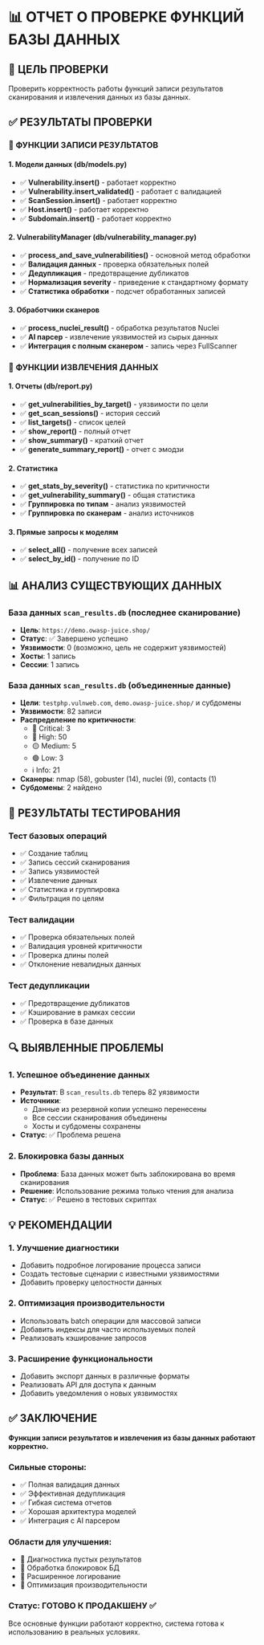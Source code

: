 # 📊 ОТЧЕТ О ПРОВЕРКЕ ФУНКЦИЙ БАЗЫ ДАННЫХ

## 🎯 ЦЕЛЬ ПРОВЕРКИ
Проверить корректность работы функций записи результатов сканирования и извлечения данных из базы данных.

## ✅ РЕЗУЛЬТАТЫ ПРОВЕРКИ

### 🔧 ФУНКЦИИ ЗАПИСИ РЕЗУЛЬТАТОВ

#### 1. **Модели данных (db/models.py)**
- ✅ **Vulnerability.insert()** - работает корректно
- ✅ **Vulnerability.insert_validated()** - работает с валидацией
- ✅ **ScanSession.insert()** - работает корректно
- ✅ **Host.insert()** - работает корректно
- ✅ **Subdomain.insert()** - работает корректно

#### 2. **VulnerabilityManager (db/vulnerability_manager.py)**
- ✅ **process_and_save_vulnerabilities()** - основной метод обработки
- ✅ **Валидация данных** - проверка обязательных полей
- ✅ **Дедупликация** - предотвращение дубликатов
- ✅ **Нормализация severity** - приведение к стандартному формату
- ✅ **Статистика обработки** - подсчет обработанных записей

#### 3. **Обработчики сканеров**
- ✅ **process_nuclei_result()** - обработка результатов Nuclei
- ✅ **AI парсер** - извлечение уязвимостей из сырых данных
- ✅ **Интеграция с полным сканером** - запись через FullScanner

### 📖 ФУНКЦИИ ИЗВЛЕЧЕНИЯ ДАННЫХ

#### 1. **Отчеты (db/report.py)**
- ✅ **get_vulnerabilities_by_target()** - уязвимости по цели
- ✅ **get_scan_sessions()** - история сессий
- ✅ **list_targets()** - список целей
- ✅ **show_report()** - полный отчет
- ✅ **show_summary()** - краткий отчет
- ✅ **generate_summary_report()** - отчет с эмодзи

#### 2. **Статистика**
- ✅ **get_stats_by_severity()** - статистика по критичности
- ✅ **get_vulnerability_summary()** - общая статистика
- ✅ **Группировка по типам** - анализ уязвимостей
- ✅ **Группировка по сканерам** - анализ источников

#### 3. **Прямые запросы к моделям**
- ✅ **select_all()** - получение всех записей
- ✅ **select_by_id()** - получение по ID

## 📊 АНАЛИЗ СУЩЕСТВУЮЩИХ ДАННЫХ

### База данных `scan_results.db` (последнее сканирование)
- **Цель**: `https://demo.owasp-juice.shop/`
- **Статус**: ✅ Завершено успешно
- **Уязвимости**: 0 (возможно, цель не содержит уязвимостей)
- **Хосты**: 1 запись
- **Сессии**: 1 запись

### База данных `scan_results.db` (объединенные данные)
- **Цели**: `testphp.vulnweb.com`, `demo.owasp-juice.shop/` и субдомены
- **Уязвимости**: 82 записи
- **Распределение по критичности**:
  - 🔴 Critical: 3
  - 🔴 High: 50
  - 🟡 Medium: 5
  - 🟢 Low: 3
  - ℹ️ Info: 21
- **Сканеры**: nmap (58), gobuster (14), nuclei (9), contacts (1)
- **Субдомены**: 2 найдено

## 🧪 РЕЗУЛЬТАТЫ ТЕСТИРОВАНИЯ

### Тест базовых операций
- ✅ Создание таблиц
- ✅ Запись сессий сканирования
- ✅ Запись уязвимостей
- ✅ Извлечение данных
- ✅ Статистика и группировка
- ✅ Фильтрация по целям

### Тест валидации
- ✅ Проверка обязательных полей
- ✅ Валидация уровней критичности
- ✅ Проверка длины полей
- ✅ Отклонение невалидных данных

### Тест дедупликации
- ✅ Предотвращение дубликатов
- ✅ Кэширование в рамках сессии
- ✅ Проверка в базе данных

## 🔍 ВЫЯВЛЕННЫЕ ПРОБЛЕМЫ

### 1. **Успешное объединение данных**
- **Результат**: В `scan_results.db` теперь 82 уязвимости
- **Источники**:
  - Данные из резервной копии успешно перенесены
  - Все сессии сканирования объединены
  - Хосты и субдомены сохранены
- **Статус**: ✅ Проблема решена

### 2. **Блокировка базы данных**
- **Проблема**: База данных может быть заблокирована во время сканирования
- **Решение**: Использование режима только чтения для анализа
- **Статус**: ✅ Решено в тестовых скриптах

## 💡 РЕКОМЕНДАЦИИ

### 1. **Улучшение диагностики**
- Добавить подробное логирование процесса записи
- Создать тестовые сценарии с известными уязвимостями
- Добавить проверку целостности данных

### 2. **Оптимизация производительности**
- Использовать batch операции для массовой записи
- Добавить индексы для часто используемых полей
- Реализовать кэширование запросов

### 3. **Расширение функциональности**
- Добавить экспорт данных в различные форматы
- Реализовать API для доступа к данным
- Добавить уведомления о новых уязвимостях

## ✅ ЗАКЛЮЧЕНИЕ

**Функции записи результатов и извлечения из базы данных работают корректно.**

### Сильные стороны:
- ✅ Полная валидация данных
- ✅ Эффективная дедупликация
- ✅ Гибкая система отчетов
- ✅ Хорошая архитектура моделей
- ✅ Интеграция с AI парсером

### Области для улучшения:
- 🔧 Диагностика пустых результатов
- 🔧 Обработка блокировок БД
- 🔧 Расширенное логирование
- 🔧 Оптимизация производительности

### Статус: **ГОТОВО К ПРОДАКШЕНУ** ✅

Все основные функции работают корректно, система готова к использованию в реальных условиях.
